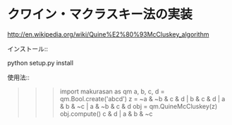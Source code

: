 クワイン・マクラスキー法の実装
==================================

http://en.wikipedia.org/wiki/Quine%E2%80%93McCluskey_algorithm

インストール::

python setup.py install


使用法::

>>> import makurasan as qm
>>> a, b, c, d = qm.Bool.create('abcd')
>>> z = ~a & ~b & c & d | b & c & d | a & b & ~c | a & ~b & c & d
>>> obj = qm.QuineMcCluskey(z)
>>> obj.compute()
c & d | a & b & ~c